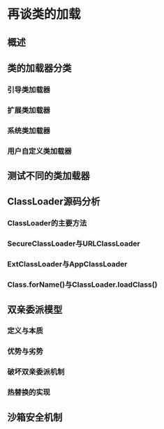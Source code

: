 # 再谈类的加载

## 概述



## 类的加载器分类

### 引导类加载器



### 扩展类加载器



### 系统类加载器



### 用户自定义类加载器



## 测试不同的类加载器



## ClassLoader源码分析

### ClassLoader的主要方法



### SecureClassLoader与URLClassLoader



### ExtClassLoader与AppClassLoader



### Class.forName()与ClassLoader.loadClass()





## 双亲委派模型

### 定义与本质



### 优势与劣势



### 破坏双亲委派机制



### 热替换的实现



## 沙箱安全机制